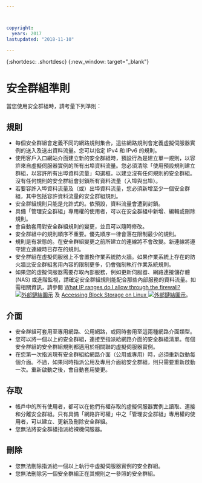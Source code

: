 ```yaml
---



copyright:
  years: 2017
lastupdated: "2018-11-10"

---
```


{:shortdesc: .shortdesc}
{:new_window: target="_blank"}

# 安全群組準則
當您使用安全群組時，請考量下列準則：

## 規則

* 每個安全群組會定義不同的網路規則集合，這些網路規則會定義虛擬伺服器實例的送入及送出資料流量。您可以指定 IPv4 和 IPv6 的規則。
* 使用客戶入口網站介面建立新的安全群組時，預設行為是建立單一規則，以容許來自虛擬伺服器實例的所有出埠資料流量。您必須清除「使用預設規則建立群組，以容許所有出埠資料流量」勾選框，以建立沒有任何規則的安全群組。沒有任何規則的安全群組會封鎖所有資料流量（入埠與出埠）。
* 若要容許入埠資料流量及（或）出埠資料流量，您必須新增至少一個安全群組，其中包括容許資料流量的安全群組規則。 
* 安全群組規則只能是允許式的。依預設，資料流量會遭到封鎖。
* 具備「管理安全群組」專用權的使用者，可以在安全群組中新增、編輯或刪除規則。 
* 會自動套用對安全群組規則的變更，並且可以隨時修改。
* 安全群組中的規則順序不重要。優先順序一律會落在限制最少的規則。
* 規則是有狀態的。在安全群組變更之前所建立的連線將不會改變。新連線將遵守建立連線時已存在的規則。
* 安全群組在虛擬伺服器上不會置換作業系統防火牆。如果作業系統上存在的防火牆比安全群組套用內容的限制更多，仍會強制執行作業系統規則。
* 如果您的虛擬伺服器需要存取內部服務，例如更新伺服器、網路連接儲存體 (NAS) 或進階監視，請確定安全群組規則能配合那些內部服務的資料流量。如需相關資訊，請參閱 [What IP ranges do I allow through the firewall? ![外部鏈結圖示](../../icons/launch-glyph.svg "外部鏈結圖示")](https://knowledgelayer.softlayer.com/faqs/6#154) 及 [Accessing Block Storage on Linux ![外部鏈結圖示](../../icons/launch-glyph.svg "外部鏈結圖示")](https://knowledgelayer.softlayer.com/procedure/block-storage-linux)。

## 介面

* 安全群組可套用至專用網路、公用網路，或同時套用至這兩種網路介面類型。
* 您可以將一個以上的安全群組，連接至指派給網路介面的安全群組清單。每個安全群組的安全群組規則都適用於相關聯的虛擬伺服器實例。 
* 在您第一次指派現有安全群組給網路介面（公用或專用）時，必須重新啟動每個介面。不過，如果同時指派公用及專用介面給安全群組，則只需要重新啟動一次。重新啟動之後，會自動套用變更。

## 存取
 
* 帳戶中的所有使用者，都可以在他們有權存取的虛擬伺服器實例上讀取、連接和分離安全群組。只有具備「網路許可權」中之「管理安全群組」專用權的使用者，可以建立、更新及刪除安全群組。
* 您無法將安全群組指派給裸機伺服器。

## 刪除

* 您無法刪除指派給一個以上執行中虛擬伺服器實例的安全群組。
* 您無法刪除另一個安全群組正在其規則之一參照的安全群組。 
